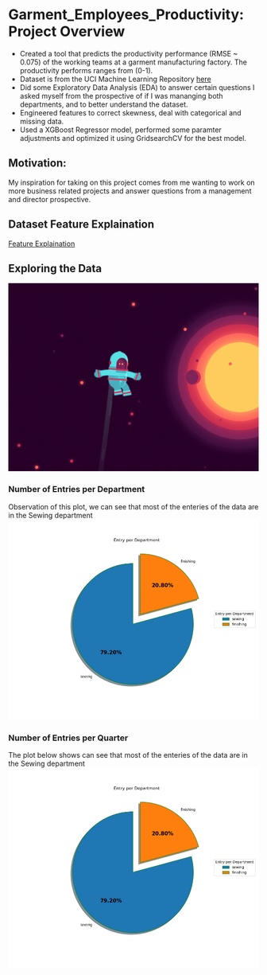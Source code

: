 # Garment_Employees_Productivity: Project Overview

* Created a tool that predicts the productivity performance (RMSE ~ 0.075) of the working teams at a garment manufacturing factory. The productivity performs ranges from (0-1).
* Dataset is from the UCI Machine Learning Repository [here](https://archive.ics.uci.edu/ml/datasets/Productivity+Prediction+of+Garment+Employees)
* Did some Exploratory Data Analysis (EDA) to answer certain questions I asked myself from the prospective of if I was mananging both departments, and to better understand the dataset.
* Engineered features to correct skewness, deal with categorical and missing data.
* Used a XGBoost Regressor model, performed some paramter adjustments and optimized it using GridsearchCV for the best model.

## __Motivation__: 

My inspiration for taking on this project comes from me wanting to work on more business related projects and answer questions from a management and director prospective.

## Dataset Feature Explaination
[Feature Explaination](https://github.com/faithfulalabi/Garment_Employees_Productivity/blob/main/Garment_Project_Feature_Description.txt)


## Exploring the Data 
 ![alt text](https://github.com/faithfulalabi/African_Crisis/blob/main/EDA_GIF.gif?raw=true)
 
### Number of Entries per Department
Observation of this plot, we can see that most of the enteries of the data are in the Sewing department
![alt text](https://github.com/faithfulalabi/Garment_Employees_Productivity/blob/main/eda_assets/Entry_per_Department.png?raw=true)



### Number of Entries per Quarter 
The plot below shows can see that most of the enteries of the data are in the Sewing department
![alt text](https://github.com/faithfulalabi/Garment_Employees_Productivity/blob/main/eda_assets/Entry_per_Department.png?raw=true)
